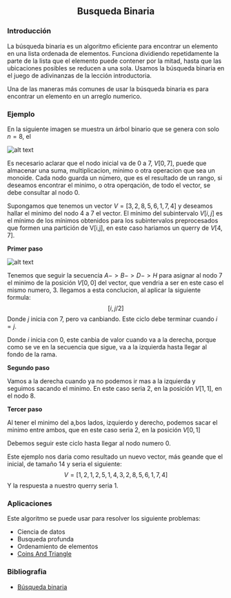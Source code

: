 <div align="center">
  
  ## Busqueda Binaria
 
</div>

### Introducción

La búsqueda binaria es un algoritmo eficiente para encontrar un elemento en una lista ordenada de elementos. Funciona dividiendo repetidamente la parte de la lista que el elemento puede contener por la mitad, hasta que las ubicaciones posibles se reducen a una sola. Usamos la búsqueda binaria en el juego de adivinanzas de la lección introductoria.

Una de las maneras más comunes de usar la búsqueda binaria es para encontrar un elemento en un arreglo numerico.


### Ejemplo
En la siguiente imagen se muestra un árbol binario que se genera con solo $n=8$, el   
  
 ![alt text](https://libreim.github.io/assets/images/blog/segment_trees/segment_trees_visualizacion.png)
 
Es necesario aclarar que el nodo inicial va de 0  a 7, $V[0,7]$, puede que almacenar una suma, multiplicacion, minimo o otra operacion que sea un monoide. Cada nodo guarda un número, que es el resultado de un rango, si deseamos encontrar el minimo, o otra operqación, de todo el vector, se debe consultar al nodo $0$. 

Supongamos que tenemos un vector $V=[3,2,8,5,6,1,7,4]$ y deseamos hallar el minimo del nodo 4 a 7 el vector. El mínimo del subintervalo $V[i,j]$ es el mínimo de los mínimos obtenidos para los subintervalos preprocesados que formen una partición de V[i,j], en este caso hariamos un querry de $V[4,7]$.  

**Primer paso**

![alt text](http://www.oscarblancarteblog.com/wp-content/uploads/2014/08/arbolvslineal.png)

Tenemos que seguir la secuencia $A -> B-> D -> H$ para asignar al nodo 7 el minimo de la posición $V[0,0]$ del vector, que vendria a ser en este caso el mismo numero, 3. 
llegamos a esta conclucion, al aplicar la siguiente formula:
$$[i,j/2]$$
Donde $j$ inicia con $7$, pero va canbiando. Este ciclo debe terminar cuando $i=j$.

Donde $i$ inicia con $0$, este canbia de valor cuando va a la derecha, porque como se ve en la secuencia que sigue, va a la izquierda hasta llegar al fondo de la rama.

**Segundo paso**

Vamos a la derecha cuando ya no podemos ir mas a la izquierda y seguimos sacando el minimo. En este caso seria $2$, en la posición $V[1,1]$, en el nodo 8. 

**Tercer paso**

Al tener el minimo del a,bos lados, izquierdo y derecho, podemos sacar el minimo entre ambos, que en este caso seria $2$, en la posición $V[0,1]$

Debemos seguir este ciclo hasta llegar al nodo numero $0$. 

Este ejemplo nos daria como resultado un nuevo vector, más geande que el inicial, de tamaño 14 y seria el siguiente:
$$V=[1,2,1,2,5,1,4,3,2,8,5,6,1,7,4]$$
Y la respuesta a nuestro querry seria $1$.

 ### Aplicaciones 
 Este algoritmo se puede usar para resolver los siguiente problemas: 
 
 * Ciencia de datos
 * Busqueda profunda
 * Ordenamiento de elementos
 * [Coins And Triangle](https://vjudge.net/contest/520691#problem/E)
 
 ### Bibliografia
 
 * [Búsqueda binaria](https://es.khanacademy.org/computing/computer-science/algorithms/binary-search/a/binary-search)

</div>

